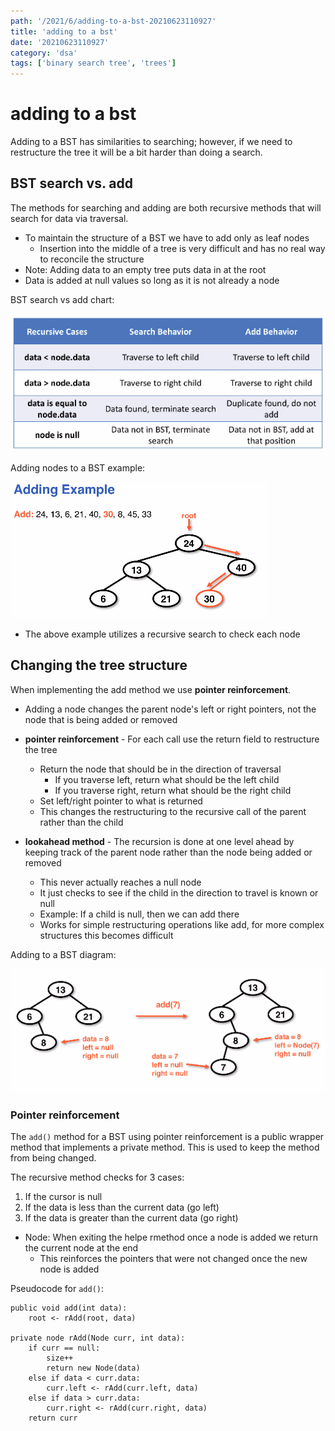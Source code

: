 ```yaml
---
path: '/2021/6/adding-to-a-bst-20210623110927'
title: 'adding to a bst'
date: '20210623110927'
category: 'dsa'
tags: ['binary search tree', 'trees']
---
```


# adding to a bst
Adding to a BST has similarities to searching; however, if we need to restructure
the tree it will be a bit harder than doing a search.

## BST search vs. add
The methods for searching and adding are both recursive methods that will search for data
via traversal.
* To maintain the structure of a BST we have to add only as leaf nodes
    * Insertion into the middle of a tree is very difficult and has no real way to reconcile the structure
* Note: Adding data to an empty tree puts data in at the root
* Data is added at null values so long as it is not already a node

BST search vs add chart:


![BST search vs add chart](./20210623111105-img-1.png)


Adding nodes to a BST example:


![Adding nodes to a BST example](./20210623111354-img-2.png)

* The above example utilizes a recursive search to check each node

## Changing the tree structure
When implementing the add method we use **pointer reinforcement**.
* Adding a node changes the parent node's left or right pointers, not the node that is being added or removed


* **pointer reinforcement** - For each call use the return field to restructure the tree
    * Return the node that should be in the direction of traversal
        * If you traverse left, return what should be the left child
        * If you traverse right, return what should be the right child
    * Set left/right pointer to what is returned
    * This changes the restructuring to the recursive call of the parent rather than the child
* **lookahead method** - The recursion is done at one level ahead by keeping track of the parent node rather than the node being added or removed
    * This never actually reaches a null node
    * It just checks to see if the child in the direction to travel is known or null
    * Example: If a child is null, then we can add there
    * Works for simple restructuring operations like add, for more complex structures this becomes difficult

Adding to a BST diagram:


![Adding to a BST diagram](./20210623111751-img-3.png)


### Pointer reinforcement
The `add()` method for a BST using pointer reinforcement is a public wrapper
method that implements a private method. This is used to keep the method from
being changed.

The recursive method checks for 3 cases:
1. If the cursor is null
1. If the data is less than the current data (go left)
1. If the data is greater than the current data (go right)

* Node: When exiting the helpe rmethod once a node is added we return the current node at the end
    * This reinforces the pointers that were not changed once the new node is added

Pseudocode for `add()`:
```
public void add(int data):
    root <- rAdd(root, data)

private node rAdd(Node curr, int data):
    if curr == null:
        size++
        return new Node(data)
    else if data < curr.data:
        curr.left <- rAdd(curr.left, data)
    else if data > curr.data:
        curr.right <- rAdd(curr.right, data)
    return curr
```

